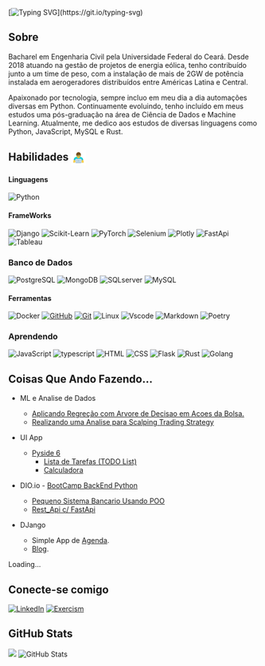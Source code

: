 [![Typing SVG](https://readme-typing-svg.demolab.com?font=Fira+Code&weight=600&size=30&pause=1000&color=EDE9DA&center=true&vCenter=true&random=false&width=435&lines=Bruno+B.)](https://git.io/typing-svg)

## Sobre

Bacharel em Engenharia Civil pela Universidade Federal do Ceará. Desde 2018 atuando na gestão de projetos de energia eólica, tenho contribuído junto a um time de peso, com a instalação de mais de 2GW de potência instalada em aerogeradores distribuídos entre Américas Latina e Central.

Apaixonado por tecnologia, sempre incluo em meu dia a dia automações diversas em Python. Continuamente evoluindo, tenho incluído em meus estudos uma pós-graduação na área de Ciência de Dados e Machine Learning. Atualmente, me dedico aos estudos de diversas linguagens como Python, JavaScript, MySQL e Rust.

## Habilidades <img src="https://raw.githubusercontent.com/arthurgalanti/arthurgalanti/main/assets/man-technologist.gif" width="30" style="vertical-align: middle;">

#### Linguagens
![Python](https://img.shields.io/badge/PYTHON-000?style=for-the-badge&logo=python&logoColor=)

#### FrameWorks

![Django](https://img.shields.io/badge/-DJANGO-092E20?style=for-the-badge&logo=django&logoColor=white)
![Scikit-Learn](https://img.shields.io/badge/scikit--learn-%23F7931E.svg?style=for-the-badge&logo=scikit-learn&logoColor=white)
![PyTorch](https://img.shields.io/badge/PyTorch-%23EE4C2C.svg?style=for-the-badge&logo=PyTorch&logoColor=white) 
![Selenium](https://img.shields.io/badge/-selenium-%43B02A?style=for-the-badge&logo=selenium&logoColor=white) 
![Plotly](https://img.shields.io/badge/-plotly-3F4F75?style=for-the-badge&logo=plotly&logoColor=white) 
![FastApi](https://img.shields.io/badge/-fastapi-009688?style=for-the-badge&logo=fastapi&logoColor=white) 
![Tableau](https://img.shields.io/badge/-tableau-E97627?style=for-the-badge&logo=tableau&logoColor=white) 

### Banco de Dados

![PostgreSQL](https://img.shields.io/badge/PostgreSQL-316192?style=for-the-badge&logo=postgresql&logoColor=white) 
![MongoDB](https://img.shields.io/badge/MongoDB-4EA94B?style=for-the-badge&logo=mongodb&logoColor=white)
![SQLserver](https://img.shields.io/badge/SQL-003B57?style=for-the-badge&logo=SQLserver)
![MySQL](https://img.shields.io/badge/MySQL-4479A1?style=for-the-badge&logo=mysql&logoColor=white) 

#### Ferramentas

![Docker](https://img.shields.io/badge/docker-%230db7ed.svg?style=for-the-badge&logo=docker&logoColor=white)
[![GitHub](https://img.shields.io/badge/GitHub-000?style=for-the-badge&logo=github&logoColor=4B0082)](https://docs.github.com/)
[![Git](https://img.shields.io/badge/Git-000?style=for-the-badge&logo=git&logoColor=FF00F6)](https://git-scm.com/doc) 
![Linux](https://img.shields.io/badge/Linux-FCC624?style=for-the-badge&logo=linux&logoColor=black) 
![Vscode](https://img.shields.io/badge/Vscode-007ACC?style=for-the-badge&logo=visual-studio-code&logoColor=white)
![Markdown](https://img.shields.io/badge/Markdown-000?style=for-the-badge&logo=markdown)
![Poetry](https://img.shields.io/badge/poetry-60A5FA?style=for-the-badge&logo=poetry&logoColor=white)


### Aprendendo

![JavaScript](https://img.shields.io/badge/JavaScript-%23EFD81D?style=for-the-badge&logo=javascript&logoColor=white)
![typescript](https://img.shields.io/badge/TYPESCRIPT-3178C6?style=for-the-badge&logo=typescript)
![HTML](https://img.shields.io/badge/HTML-000?style=for-the-badge&logo=html5&logoColor=30A3DC)
![CSS](https://img.shields.io/badge/CSS-1572B6?style=for-the-badge&logo=CSS3)
![Flask](https://img.shields.io/badge/Flask-000000?style=for-the-badge&logo=flask&logoColor=white)
![Rust](https://img.shields.io/badge/rust-000000?style=for-the-badge&logo=rust&logoColor=white)
![Golang](https://img.shields.io/badge/Go-00ADD8?style=for-the-badge&logo=go&logoColor=white)


## Coisas Que Ando Fazendo...

- ML e Analise de Dados
    - [Aplicando Regreção com Arvore de Decisao em Acoes da Bolsa.](https://github.com/blinhares/ML_RegreArvoreDecisao_Acoes)
    - [Realizando uma Analise para Scalping Trading Strategy](https://github.com/blinhares/Scalping_Trading_Strategy_Python)
      
- UI App
    - [Pyside 6](https://wiki.qt.io/Qt_for_Python)
        - [Lista de Tarefas (TODO List)](https://github.com/blinhares/PySide6-Todo_List)
        - [Calculadora](https://github.com/blinhares/PYSIDE-CALCULATOR)
  
- DIO.io - [BootCamp BackEnd Python](https://github.com/blinhares/dio_python_ai_backend_developer)
    - [Pequeno Sistema Bancario Usando POO](https://github.com/blinhares/dio_python_ai_backend_developer/tree/main/3_OrientacaoObjetos_e_BoasPraticas/desafio_sistema_bancario_06_log)
    - [Rest_Api c/ FastApi](https://github.com/blinhares/dio_python_ai_backend_developer/tree/main/5_Explorando_FastAPI)

- DJango
    - Simple App de [Agenda](https://github.com/blinhares/agenda_django).
    - [Blog](https://github.com/blinhares/blog_django). 
    
Loading...  

## Conecte-se comigo
[![LinkedIn](https://img.shields.io/badge/LinkedIn-f8f8f2?style=for-the-badge&logo=linkedin&logoColor=0E76A8)](https://www.linkedin.com/in/bblinhares/) 
[![Exercism](https://img.shields.io/badge/exercism-009CAB?style=for-the-badge&logo=exercism&logoColor=white)](https://exercism.org/profiles/blinhares) 

## GitHub Stats

![](http://github-profile-summary-cards.vercel.app/api/cards/profile-details?username=blinhares&theme=dark) 
![GitHub Stats](https://github-readme-stats.vercel.app/api?username=blinhares&show_icons=true&hide=contribs,prs&cache_seconds=86400&theme=dark)


